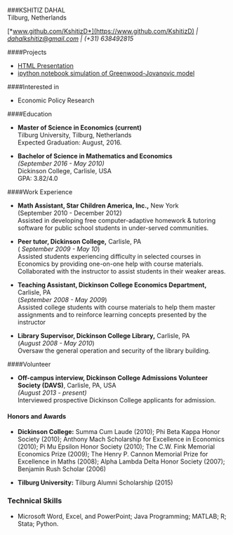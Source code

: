 ###KSHITIZ DAHAL  
Tilburg, Netherlands  
 
[*www.github.com/KshitizD*](https://www.github.com/KshitizD) *|* [*dahalkshitiz@gmail.com*](https://www.gmail.com) *|* *(+31) 638492815*

####Projects

* [HTML Presentation](http://kshitizd.github.io/Second-Assignment/)
* [ipython notebook simulation of Greenwood-Jovanovic model](https://github.com/KshitizD/Third-Assignment_Numerical-Simulation/blob/master/Dahal_Nguyen_Huy_Obilor_-_Agent_based_modeling_approach_of_the_Greenwood-Jovanovic_model.ipynb) 


####Interested in
* Economic Policy Research    

####Education
* **Master of Science in Economics (current)**  
  Tilburg University, Tilburg, Netherlands  
Expected Graduation: August, 2016.
    
  
* **Bachelor of Science in Mathematics and Economics**  
 *(September 2016 - May 2010)*  
  Dickinson College, Carlisle, USA  
  GPA: 3.82/4.0

####Work Experience
* **Math Assistant, Star Children America, Inc.,** New York   
 (September 2010 - December 2012)    
 Assisted in developing free computer-adaptive homework & tutoring software for public school students in under-served communities.

* **Peer tutor, Dickinson College,** Carlisle, PA  
  ( *September 2009 - May 10*)   
  Assisted students experiencing difficulty in selected courses in Economics by providing one-on-one help with course materials.  
  Collaborated with the instructor to assist students in their weaker areas.   
  
* **Teaching Assistant, Dickinson College Economics Department,** Carlisle, PA   
  (*September 2008 - May 2009*)  
  Assisted college students with course materials to help them master assignments and to reinforce learning concepts presented by the instructor

* **Library Supervisor, Dickinson College Library,** Carlisle, PA  
  (*August 2008 - May 2010*)  
  Oversaw the general operation and security of the library building.

####Volunteer
* **Off-campus interview, Dickinson College Admissions Volunteer Society (DAVS)**, Carlisle, PA, USA  
*(August 2013 - present)*  
Interviewed prospective Dickinson College applicants for admission.

#### Honors and Awards
* **Dickinson College:** Summa Cum Laude (2010); Phi Beta Kappa Honor Society (2010); Anthony Mach Scholarship for Excellence in Economics (2010); Pi Mu Epsilon Honor Society (2010); The C.W. Fink Memorial Economics Prize (2009); The Henry P. Cannon Memorial Prize for Excellence in Maths (2008); Alpha Lambda Delta Honor Society (2007); Benjamin Rush Scholar (2006)  
  
* **Tilburg University:** Tilburg Alumni Scholarship (2015)

### Technical Skills
* Microsoft Word, Excel, and PowerPoint; Java Programming; MATLAB; R; Stata; Python.  